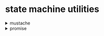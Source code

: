 # state machine utilities

<details>
<summary>mustache</summary>

## about
`SM\Mustache` is an **eval**uator of
[mustache templates](https://mustache.github.io/)
written in [PHP](https://www.php.net/)
and compatible with
[mustache specification](https://github.com/mustache/spec)
in reasonable parts.
it is reduced from [initial prototype](https://github.com/bobthecow/mustache.php)
to meet personal preferences of its glourious author.

### history origins
https://writing.jan.io/2013/11/01/the-parable-of-mustache-js.html
https://writing.jan.io/mustache-2.0.html

### performance
this implementation, running in JIT mode,
is comparable to various JS implementations
![perf](https://raw.githack.com/determin1st/sm-utils/main/mm/mustache-perf.jpg)

## syntax
### delimiters

A pair of markers, like `{{` and `}}` (the default),
used to point mustache syntax in the template.

Left and right delimiter **must** differ.
They dont have to mirror each other or be of equal size.

examples:
- `{:` and `:}`
- `[` and `]`
- `<!--` and `-->`
- `(((` and `)))`
- `<?` and `?>`

<details>
<summary>variables</summary>

When a simple `{{name}}` specified, it means a variable substitute.
Surrounding space is ignored so, `{{ name }}` is also valid.
The name must be alpha-numeric, for example:
`{{1}}`, `{{name}}`, `{{name1}}` or `{{1name}}`.

Dot notation looks like `{{name.1.has.a.value}}`
it specifies access to a nested variable by using names and dots.
</details>
<details>
<summary>if</summary>

if block is rendered when block value is truthy
```
{{#block}} truthy {{/block}}
```
</details>
<details>
<summary>if-not</summary>

if-not block is rendered when block value is falsy
```
{{^block}} falsy {{/block}}
```
</details>
<details>
<summary>if-else</summary>

if-else block has two sections, one is always rendered
```
{{#block}} truthy {{|}} falsy {{/block}}
```
</details>
<details>
<summary>if-not-else</summary>

if-not-else block has two sections, one is always rendered
```
{{^block}} falsy {{|}} truthy {{/block}}
```
</details>
<details>
<summary>switch block</summary>

switch block is composed of multiple sections.
when one section matches the value, it is rendered,
otherwise, block renders empty.
```
  {{#block}}
    when other sections dont match,
    will match TRUE or TRUTHY values
  {{|}}
    when other sections dont match,
    will match FALSE or FALSY values
  {{|0}}
    will match 0,"0"
  {{|1}}
    will match 1,"1"
  {{|2}}
    will match 2,"2"
  {{|hello}}
    will match "hello"
  {{/block}}
```

switch-not block is similar to if-not block.
only one section may be rendered.
it is more natural than switch block because default section is not the first one.
```
  {{^block}}
    falsy section
  {{|0}}
    zero (string)
  {{|1}}
    one (string/number)
  {{|2}}
    two (string/number)
  {{|}}
    truthy section (default)
  {{/block}}
```
</details>

---
</details>
<details>
<summary>promise</summary>

### about
...

### effects
a very special handling of a promise constitute a new concept of the effect.
the effect is whether a result value of a promise is not needed or is consumed
internally, by the last action handler of the promise itself.

every effect must bear an important attribute - identifier.
it allows to enqueue effects with ease, at any time, otherwise,
the burden of managing effects is purely on the user side.

</details>

